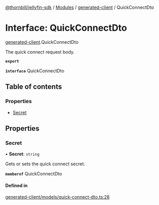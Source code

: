 [@thornbill/jellyfin-sdk](../README.md) / [Modules](../modules.md) / [generated-client](../modules/generated_client.md) / QuickConnectDto

# Interface: QuickConnectDto

[generated-client](../modules/generated_client.md).QuickConnectDto

The quick connect request body.

**`export`**

**`interface`** QuickConnectDto

## Table of contents

### Properties

- [Secret](generated_client.QuickConnectDto.md#secret)

## Properties

### Secret

• **Secret**: `string`

Gets or sets the quick connect secret.

**`memberof`** QuickConnectDto

#### Defined in

[generated-client/models/quick-connect-dto.ts:28](https://github.com/jellyfin/jellyfin-sdk-typescript/blob/7402732/src/generated-client/models/quick-connect-dto.ts#L28)
